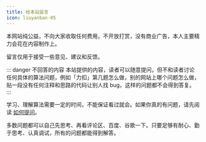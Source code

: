 ```yaml
---
title: 给本站留言
icon: liuyanban-05
---
```



本网站纯公益，不向大家收取任何费用，不开放打赏，没有商业广告，本人主要精力会花在内容制作上。

留言仅用于接受一些意见、建议和反馈。

::: danger 不回答的内容
本站提供的内容，读者可以随意提问，但不和读者讨论任何具体的算法问题，例如「力扣」第几题怎么做，别的网站上哪个问题怎么做，贴一段没有任何注释和思路的代码让别人找 bug，这样的问题都不会得到答复。
::: 


学习、理解算法需要一定的时间，不能保证看过就会。如果你真的有问题，请先阅读 [如何提问](https://suanfa8.com/algorithm-basic/reference/how-to-ask-questions/)。

多数问题都可以自己先思考、再看评论区、百度、谷歌一下。只要足够有耐心、勤于思考、认真调试，所有的问题都能得到解答。


